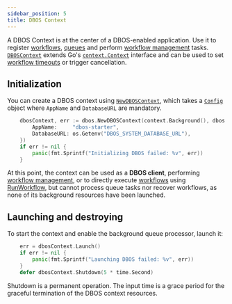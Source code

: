 ```yaml
---
sidebar_position: 5
title: DBOS Context
---
```


A DBOS Context is at the center of a DBOS-enabled application. Use it to register [workflows](./workflow-tutorial.md), [queues](./queue-tutorial.md) and perform [workflow management](./workflow-management.md) tasks. [`DBOSContext`](https://pkg.go.dev/github.com/dbos-inc/dbos-transact-golang/dbos#DBOSContext) extends Go's [`context.Context`](https://pkg.go.dev/context#Context) interface and can be used to set [workflow timeouts](./workflow-tutorial.md#workflow-timeouts) or trigger cancellation.

## Initialization

You can create a DBOS context using [`NewDBOSContext`](https://pkg.go.dev/github.com/dbos-inc/dbos-transact-golang/dbos#NewDBOSContext), which takes a [`Config`](https://pkg.go.dev/github.com/dbos-inc/dbos-transact-golang/dbos#Config) object where `AppName` and `DatabaseURL` are mandatory.

```go
    dbosContext, err := dbos.NewDBOSContext(context.Background(), dbos.Config{
        AppName:     "dbos-starter",
        DatabaseURL: os.Getenv("DBOS_SYSTEM_DATABASE_URL"),
    })
    if err != nil {
        panic(fmt.Sprintf("Initializing DBOS failed: %v", err))
    }
```

At this point, the context can be used as a **DBOS client**, performing [workflow management](./workflow-management.md), or to directly execute [workflows](./workflow-tutorial.md) using [RunWorkflow](https://pkg.go.dev/github.com/dbos-inc/dbos-transact-golang/dbos#RunWorkflow), but cannot process queue tasks nor recover workflows, as none of its background resources have been launched.


## Launching and destroying

To start the context and enable the background queue processor, launch it:

```go
    err = dbosContext.Launch()
    if err != nil {
        panic(fmt.Sprintf("Launching DBOS failed: %v", err))
    }
    defer dbosContext.Shutdown(5 * time.Second)
```

Shutdown is a permanent operation. The input time is a grace period for the graceful termination of the DBOS context resources.
